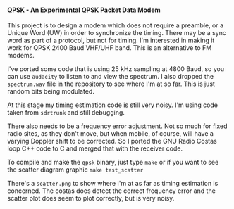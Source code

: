 #### QPSK - An Experimental QPSK Packet Data Modem
This project is to design a modem which does not require a preamble, or a Unique Word (UW) in order to synchronize the timing. There may be a sync word as part of a protocol, but not for timing. I'm interested in making it work for QPSK 2400 Baud VHF/UHF band. This is an alternative to FM modems.

I've ported some code that is using 25 kHz sampling at 4800 Baud, so you can use ```audacity``` to listen to and view the spectrum. I also dropped the ```spectrum.wav``` file in the repository to see where I'm at so far. This is just random bits being modulated.

At this stage my timing estimation code is still very noisy. I'm using code taken from ```sdrtrunk``` and still debugging.

There also needs to be a frequency error adjustment. Not so much for fixed radio sites, as they don't move, but when mobile, of course, will have a varying Doppler shift to be corrected. So I ported the GNU Radio Costas loop C++ code to C and merged that with the receiver code.

To compile and make the ```qpsk``` binary, just type ```make``` or if you want to see the scatter diagram graphic ```make test_scatter```

There's a ```scatter.png``` to show where I'm at as far as timing estimation is concerned. The costas does detect the correct frequency error and the scatter plot does seem to plot correctly, but is very noisy.

